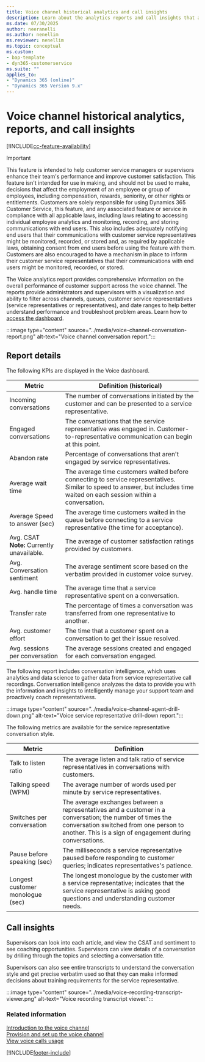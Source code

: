 ```yaml
---
title: Voice channel historical analytics and call insights
description: Learn about the analytics reports and call insights that are available in the voice channel in Dynamics 365 Contact Center and Customer Service.
ms.date: 07/30/2025
author: neeranelli
ms.author: nenellim
ms.reviewer: nenellim
ms.topic: conceptual
ms.custom:
- bap-template
- dyn365-customerservice
ms.suite: ""
applies_to:
- "Dynamics 365 (online)"
- "Dynamics 365 Version 9.x"
---
```


# Voice channel historical analytics, reports, and call insights

[!INCLUDE[cc-feature-availability](../../includes/cc-feature-availability.md)]

> [!IMPORTANT]
> This feature is intended to help customer service managers or supervisors enhance their team's performance and improve customer satisfaction. This feature isn't intended for use in making, and should not be used to make, decisions that affect the employment of an employee or group of employees, including compensation, rewards, seniority, or other rights or entitlements. Customers are solely responsible for using Dynamics 365 Customer Service, this feature, and any associated feature or service in compliance with all applicable laws, including laws relating to accessing individual employee analytics and monitoring, recording, and storing communications with end users. This also includes adequately notifying end users that their communications with customer service representatives might be monitored, recorded, or stored and, as required by applicable laws, obtaining consent from end users before using the feature with them. Customers are also encouraged to have a mechanism in place to inform their customer service representatives that their communications with end users might be monitored, recorded, or stored.

The Voice analytics report provides comprehensive information on the overall performance of customer support across the voice channel. The reports provide administrators and supervisors with a visualization and ability to filter across channels, queues, customer service representatives (service representatives or representatives), and date ranges to help better understand performance and troubleshoot problem areas. Learn how to [access the dashboard](omnichannel-analytics-insights.md#access-the-dashboards).

:::image type="content" source="../media/voice-channel-conversation-report.png" alt-text="Voice channel conversation report.":::

## Report details

The following KPIs are displayed in the Voice dashboard.

| Metric | Definition (historical)  |
|----------------|---------------------|
| Incoming conversations  | The number of conversations initiated by the customer and can be presented to a service representative. |
| Engaged conversations  | The conversations that the service representative was engaged in. Customer-to-representative communication can begin at this point. |
| Abandon rate | Percentage of conversations that aren't engaged by service representatives.
| Average wait time | The average time customers waited before connecting to service representatives. Similar to speed to answer, but includes time waited on each session within a conversation. |
| Average Speed to answer (sec) | The average time customers waited in the queue before connecting to a service representative (the time for acceptance). |
| Avg. CSAT <br> **Note:** Currently unavailable. | The average of customer satisfaction ratings provided by customers.  |
| Avg. Conversation sentiment | The average sentiment score based on the verbatim provided in customer voice survey. |
| Avg. handle time | The average time that a service representative spent on a conversation.  |
| Transfer rate | The percentage of times a conversation was transferred from one representative to another. |
| Avg. customer effort | The time that a customer spent on a conversation to get their issue resolved. |
| Avg. sessions per conversation | The average sessions created and engaged for each conversation engaged. |

The following report includes conversation intelligence, which uses analytics and data science to gather data from service representative call recordings. Conversation intelligence analyzes the data to provide you with the information and insights to intelligently manage your support team and proactively coach representativess.

:::image type="content" source="../media/voice-channel-agent-drill-down.png" alt-text="Voice service representative drill-down report.":::

The following metrics are available for the service representative conversation style.

| Metric  | Definition  |
|----------------|------------|
| Talk to listen ratio | The average listen and talk ratio of service representatives in conversations with customers.  |
| Talking speed (WPM) | The average number of words used per minute by service representatives. |
| Switches per conversation | The average exchanges between a representatives and a customer in a conversation; the number of times the conversation switched from one person to another. This is a sign of engagement during conversations. |
| Pause before speaking (sec)  | The milliseconds a service representative paused before responding to customer queries; indicates representatives's patience. |
| Longest customer monologue (sec)  | The longest monologue by the customer with a service representative; indicates that the service representative is asking good questions and understanding customer needs. |

## Call insights

Supervisors can look into each article, and view the CSAT and sentiment to see coaching opportunities. Supervisors can view details of a conversation by drilling through the topics and selecting a conversation title.

Supervisors can also see entire transcripts to understand the conversation style and get precise verbatim used so that they can make informed decisions about training requirements for the service representative.

:::image type="content" source="../media/voice-recording-transcript-viewer.png" alt-text="Voice recording transcript viewer.":::

### Related information

[Introduction to the voice channel](../administer/voice-channel.md)  
[Provision and set up the voice channel](../administer/voice-channel-install.md)  
[View voice calls usage](../administer/voice-channel-usage.md)  

[!INCLUDE[footer-include](../../includes/footer-banner.md)]
